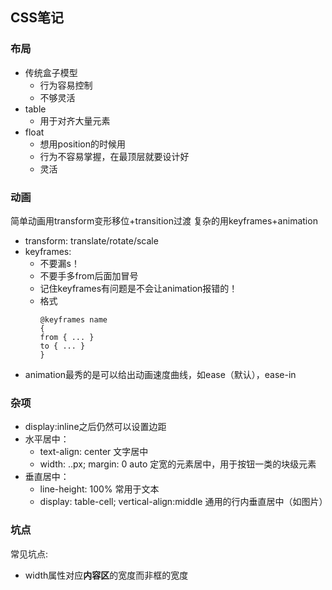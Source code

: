 ## CSS笔记
### 布局
- 传统盒子模型
  - 行为容易控制
  - 不够灵活
- table
  - 用于对齐大量元素
- float
  - 想用position的时候用
  - 行为不容易掌握，在最顶层就要设计好
  - 灵活
### 动画
简单动画用transform变形移位+transition过渡
复杂的用keyframes+animation
- transform: translate/rotate/scale
- keyframes:
  - 不要漏s！
  - 不要手多from后面加冒号
  - 记住keyframes有问题是不会让animation报错的！
  - 格式
    ```
    @keyframes name
    {
    from { ... }
    to { ... }
    }
    ```
- animation最秀的是可以给出动画速度曲线，如ease（默认），ease-in
### 杂项
- display:inline之后仍然可以设置边距
- 水平居中：
  - text-align: center 文字居中
  - width: ..px; margin: 0 auto 定宽的元素居中，用于按钮一类的块级元素
- 垂直居中：
  - line-height: 100% 常用于文本
  - display: table-cell; vertical-align:middle 通用的行内垂直居中（如图片）
### 坑点
常见坑点:
- width属性对应**内容区**的宽度而非框的宽度
